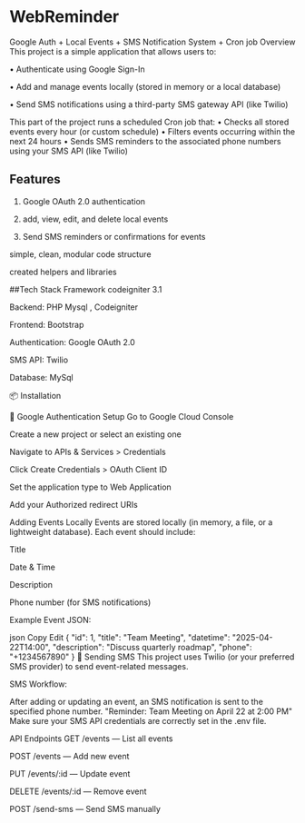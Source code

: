 # WebReminder

 Google Auth + Local Events + SMS Notification System + Cron job
Overview
This project is a simple application that allows users to:

•	Authenticate using Google Sign-In

•	Add and manage events locally (stored in memory or a local database)

•	Send SMS notifications using a third-party SMS gateway API (like Twilio)

This part of the project runs a scheduled Cron job that:
•	Checks all stored events every hour (or custom schedule)
•	Filters events occurring within the next 24 hours
•	Sends SMS reminders to the associated phone numbers using your SMS API (like Twilio)


## Features
1.	Google OAuth 2.0 authentication

2.	add, view, edit, and delete local events

3.	Send SMS reminders or confirmations for events

simple, clean, modular code structure

created helpers and libraries 

 ##Tech Stack
 Framework codeigniter 3.1
 
Backend: PHP Mysql , Codeigniter

Frontend: Bootstrap

Authentication: Google OAuth 2.0

SMS API: Twilio

Database: MySql

📦 Installation

🔐 Google Authentication Setup
Go to Google Cloud Console

Create a new project or select an existing one

Navigate to APIs & Services > Credentials

Click Create Credentials > OAuth Client ID

Set the application type to Web Application

Add your Authorized redirect URIs


 Adding Events Locally
Events are stored locally (in memory, a file, or a lightweight database).
Each event should include:

Title

Date & Time

Description

Phone number (for SMS notifications)

Example Event JSON:

json
Copy
Edit
{
  "id": 1,
  "title": "Team Meeting",
  "datetime": "2025-04-22T14:00",
  "description": "Discuss quarterly roadmap",
  "phone": "+1234567890"
}
📲 Sending SMS
This project uses Twilio (or your preferred SMS provider) to send event-related messages.

SMS Workflow:

After adding or updating an event, an SMS notification is sent to the specified phone number.
"Reminder: Team Meeting on April 22 at 2:00 PM"
Make sure your SMS API credentials are correctly set in the .env file.

API Endpoints
GET /events — List all events

POST /events — Add new event

PUT /events/:id — Update event

DELETE /events/:id — Remove event

POST /send-sms — Send SMS manually




